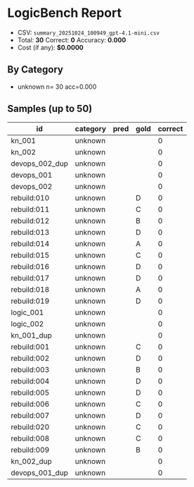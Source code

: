 # LogicBench Report

- CSV: `summary_20251024_100949_gpt-4.1-mini.csv`
- Total: **30**  Correct: **0**  Accuracy: **0.000**
- Cost (if any): **$0.0000**

## By Category
- unknown      n= 30 acc=0.000

## Samples (up to 50)

id | category | pred | gold | correct
---|---|---|---|---
kn_001 | unknown |  |  | 0
kn_002 | unknown |  |  | 0
devops_002_dup | unknown |  |  | 0
devops_001 | unknown |  |  | 0
devops_002 | unknown |  |  | 0
rebuild:010 | unknown |  | D | 0
rebuild:011 | unknown |  | C | 0
rebuild:012 | unknown |  | B | 0
rebuild:013 | unknown |  | D | 0
rebuild:014 | unknown |  | A | 0
rebuild:015 | unknown |  | C | 0
rebuild:016 | unknown |  | D | 0
rebuild:017 | unknown |  | D | 0
rebuild:018 | unknown |  | A | 0
rebuild:019 | unknown |  | D | 0
logic_001 | unknown |  |  | 0
logic_002 | unknown |  |  | 0
kn_001_dup | unknown |  |  | 0
rebuild:001 | unknown |  | C | 0
rebuild:002 | unknown |  | D | 0
rebuild:003 | unknown |  | B | 0
rebuild:004 | unknown |  | D | 0
rebuild:005 | unknown |  | D | 0
rebuild:006 | unknown |  | C | 0
rebuild:007 | unknown |  | D | 0
rebuild:020 | unknown |  | C | 0
rebuild:008 | unknown |  | C | 0
rebuild:009 | unknown |  | B | 0
kn_002_dup | unknown |  |  | 0
devops_001_dup | unknown |  |  | 0
